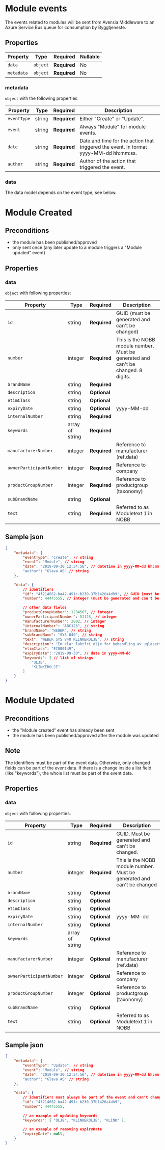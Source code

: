 # Module events

The events related to modules will be sent from Avensia Middleware to an Azure Service Bus queue for consumption by Byggtjeneste.

## Properties

| Property              | Type     | Required     | Nullable |
| --------------------- | -------- | ------------ | -------- |
| `data`                | `object` | **Required** | No       |
| `metadata`            | `object` | **Required** | No       |

### metadata

`object` with the following properties:

| Property          | Type    | Required     | Description |
| ------------------| ------- | ------------ | ------- |
| `eventType`       | string  | **Required** | Either "Create" or "Update".
| `event`           | string  | **Required** | Always "Module" for module events.
| `date`            | string  | **Required** | Date and time for the action that triggered the event. In format yyyy-MM-dd hh:mm:ss.
| `author`          | string  | **Required** | Author of the action that triggered the event.

### data
The data model depends on the event type, see below.

# Module Created 

## Preconditions
-  the module has been published/approved
- only sent once (any later update to a module triggers a "Module updated" event)

## Properties
### data

`object` with following properties:


| Property                 | Type    | Required     | Description |
| ------------------------ | ------- | ------------ | -------     |
| `id`                     | string  | **Required** | GUID (must be generated and can't be changed)             |
| `number`                 | integer | **Required** | This is the NOBB module number. Must be generated and can't be changed. 8 digits.             |
| `brandName`              | string  | **Required** |             |
| `description`            | string  | **Optional** |             |
| `etimClass`              | string  | **Optional** |
| `expiryDate`             | string  | **Optional** |  yyyy-MM-dd |
| `internalNumber`         | string  | **Required** |             |
| `keywords`               | array of string   | **Required** |             |
| `manufacturerNumber`     | integer | **Required** | Reference to manufacturer (ref.data)            |
| `ownerParticipantNumber` | integer | **Required** | Reference to company            |
| `productGroupNumber`     | integer | **Required** | Reference to productgroup (taxonomy)            |
| `subBrandName`           | string  | **Optional** |             |
| `text`                   | string  | **Required** | Referred to as Moduletext 1 in NOBB             |



## Sample json
```json
{
	"metadata": {
		"eventType": "Create", // string
		"event": "Module", // string
		"date": "2019-09-30 12:34:56", // datetime in yyyy-MM-dd hh:mm:ss
		"author": "Glava AS" // string
	},
	
	"data": {
		// identifiers
		"id": "4f214662-ba42-491c-b230-37b1420a4db9", // GUID (must be generated and can't be changed)
		"number": 44445555, // integer (must be generated and can't be changed)
		
		// other data fields
		"productGroupNumber": 1234567, // integer
		"ownerParticipantNumber": 51128, // integer
		"manufacturerNumber": 2002, // integer
		"internalNumber": "ABC123", // string
		"brandName": "WEBER", // string
		"subBrandName": "SYS 840", // string
		"text": "WEBER SYS 840 KLINKEROLJE", // string
		"description": "En klar luktfri olje for behandling av uglaserte fliser og klinker.", // string
		"etimClass": "EC000149",
		"expiryDate": "2019-09-30", // date in yyyy-MM-dd
		"keywords": [ // list of strings
			"OLJE",
			"KLINKEROLJE"
		]
	}
}

```


# Module Updated 

## Preconditions
- the "Module created" event has already been sent
- the module has been published/approved after the module was updated

## Note	
The identifiers must be part of the event data.	Otherwise, only changed fields can be part of the event data. If there is a change inside a list field (like "keywords"), the whole list must be part of the event data.

## Properties
### data

`object` with following properties:


| Property                 | Type    | Required     | Description |
| ------------------------ | ------- | ------------ | -------     |
| `id`                     | string  | **Required** | GUID. Must be generated and can't be changed.             |
| `number`                 | integer | **Required** | This is the NOBB module number. Must be generated and can't be changed             |
| `brandName`              | string  | **Optional** |             |
| `description`            | string  | **Optional** |             |
| `etimClass`              | string  | **Optional** |
| `expiryDate`             | string  | **Optional** |  yyyy-MM-dd |
| `internalNumber`         | string  | **Optional** |             |
| `keywords`               | array of string   | **Optional** |             |
| `manufacturerNumber`     | integer | **Optional** | Reference to manufacturer (ref.data)            |
| `ownerParticipantNumber` | integer | **Optional** | Reference to company            |
| `productGroupNumber`     | integer | **Optional** | Reference to productgroup (taxonomy)            |
| `subBrandName`           | string  | **Optional** |             |
| `text`                   | string  | **Optional** | Referred to as Moduletext 1 in NOBB             |



## Sample json
```json
{
	"metadata": {
		"eventType": "Update", // string
		"event": "Module", // string
		"date": "2019-09-30 12:34:56", // datetime in yyyy-MM-dd hh:mm:ss
		"author": "Glava AS" // string
	},
	
	"data": {
		// identifiers must always be part of the event and can't change value
		"id": "4f214662-ba42-491c-b230-37b1420a4db9",
		"number": 44445555,
		
		// an example of updating keywords
		"keywords": [ "OLJE", "KLINKEROLJE", "KLINK" ],
		
		// an example of removing expiryDate
		"expiryDate": null,
	}
}

```
